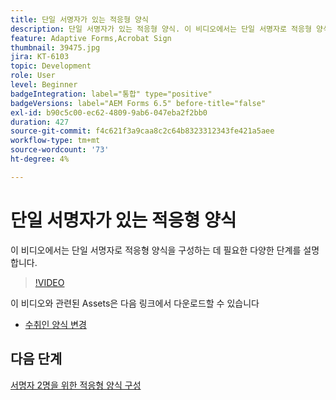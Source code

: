 ```yaml
---
title: 단일 서명자가 있는 적응형 양식
description: 단일 서명자가 있는 적응형 양식. 이 비디오에서는 단일 서명자로 적응형 양식을 구성하는 데 필요한 다양한 단계를 설명합니다.
feature: Adaptive Forms,Acrobat Sign
thumbnail: 39475.jpg
jira: KT-6103
topic: Development
role: User
level: Beginner
badgeIntegration: label="통합" type="positive"
badgeVersions: label="AEM Forms 6.5" before-title="false"
exl-id: b90c5c00-ec62-4809-9ab6-047eba2f2bb0
duration: 427
source-git-commit: f4c621f3a9caa8c2c64b8323312343fe421a5aee
workflow-type: tm+mt
source-wordcount: '73'
ht-degree: 4%

---
```


# 단일 서명자가 있는 적응형 양식


이 비디오에서는 단일 서명자로 적응형 양식을 구성하는 데 필요한 다양한 단계를 설명합니다.

>[!VIDEO](https://video.tv.adobe.com/v/39475?quality=12&learn=on)

이 비디오와 관련된 Assets은 다음 링크에서 다운로드할 수 있습니다

* [수취인 양식 변경](assets/change-of-beneficiary-form.zip)

## 다음 단계

[서명자 2명을 위한 적응형 양식 구성](./configure-adaptive-form-for-two-signers.md)
